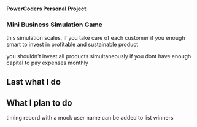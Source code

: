 #### PowerCoders Personal Project

### Mini Business Simulation Game

this simulation scales, 
if you take care of each customer
if you enough smart to invest in profitable and sustainable product

you shouldn't invest all products simultaneously 
if you dont have enough capital to pay expenses monthly



## Last what I do



## What I plan to do

timing record with a mock user name can be added to list winners

